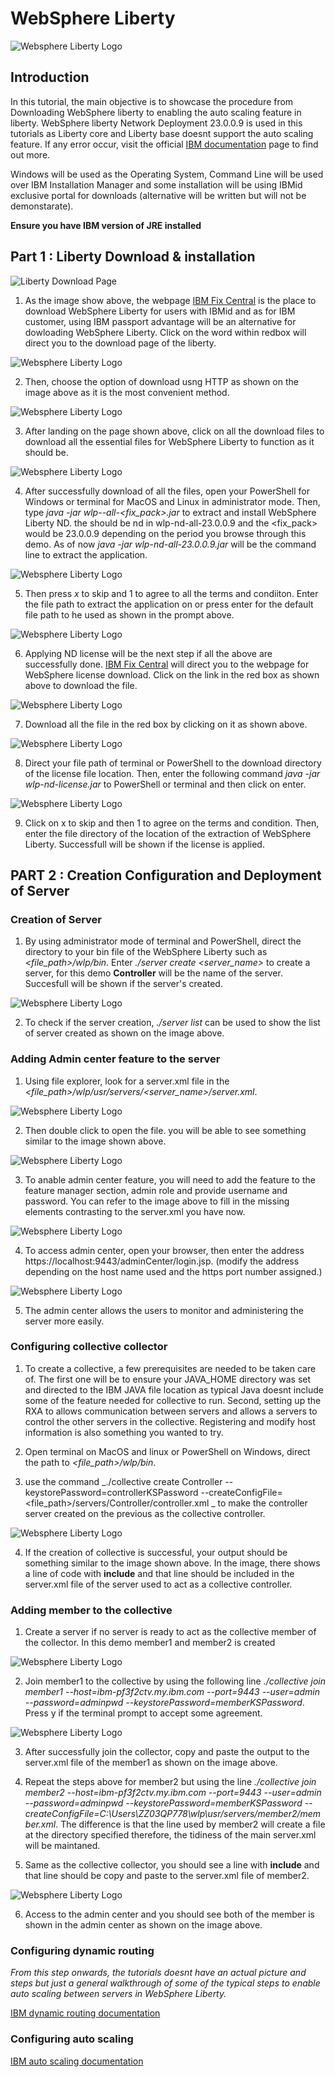 # WebSphere Liberty

![Websphere Liberty Logo](Image/websphere.jpeg)

## Introduction

In this tutorial, the main objective is to showcase the procedure from Downloading WebSphere liberty to enabling the auto scaling feature in liberty. WebSphere liberty Network Deployment 23.0.0.9 is used in this tutorials as Liberty core and Liberty base doesnt support the auto scaling feature. If any error occur, visit the official [IBM documentation](https://www.ibm.com/docs/en/was-liberty/nd) page to find out more.

Windows will be used as the Operating System, Command Line will be used over IBM Installation Manager and some installation will be using IBMid exclusive portal for downloads (alternative will be written but will not be demonstarate). 

**Ensure you have IBM version of JRE installed**



## Part 1 : Liberty Download & installation

![Liberty Download Page](Image/d_1.jpeg)

1. As the image show above, the webpage [IBM Fix Central](https://www.ibm.com/support/fixcentral/swg/selectFixes?parent=ibm/WebSphere&product=ibm/WebSphere/WebSphere+Liberty&release=All&platform=All&function=fixId&fixids=wlp-nd-all-23.0.0.9&includeSupersedes=0&source=fc) is the place to download WebSphere Liberty for users with IBMid and as for IBM customer, using IBM passport advantage will be an alternative for dowloading WebSphere Liberty. Click on the word within redbox will direct you to the download page of the liberty.

![Websphere Liberty Logo](Image/d_2.jpeg)

2. Then, choose the option of download usng HTTP as shown on the image above as it is the most convenient method.

![Websphere Liberty Logo](Image/d_3.jpeg)

3. After landing on the page shown above, click on all the download files to download all the essential files for WebSphere Liberty to function as it should be.

![Websphere Liberty Logo](Image/1.png)

4. After successfully download of all the files, open your PowerShell for Windows or terminal for MacOS and Linux in administrator mode. Then, type  _java -jar wlp-<edition>-all-<fix_pack>.jar_ to extract and install WebSphere Liberty ND. the <edition> should be nd in wlp-nd-all-23.0.0.9 and the <fix_pack> would be 23.0.0.9 depending on the period you browse through this demo. As of now  _java -jar wlp-nd-all-23.0.0.9.jar_ will be the command line to extract the application.

![Websphere Liberty Logo](Image/2.png)

5. Then press _x_ to skip and 1 to agree to all the terms and condiiton. Enter the file path to extract the application on or press enter for the default file path to he used as shown in the prompt above.

![Websphere Liberty Logo](Image/license_1.jpeg)

6. Applying ND license will be the next step if all the above are successfully done.  [IBM Fix Central](https://www.ibm.com/support/fixcentral/swg/selectFixes?parent=ibm/WebSphere&product=ibm/WebSphere/WebSphere+Liberty&release=All&platform=All&function=fixId&fixids=wlp-nd-all-23.0.0.9&includeSupersedes=0&source=fc) will direct you to the webpage for WebSphere license download. Click on the link in the red box as shown above to download the file.

![Websphere Liberty Logo](Image/license_2.jpeg)

7. Download all the file in the red box by clicking on it as shown above.

![Websphere Liberty Logo](Image/3.png)

8. Direct your file path of terminal or PowerShell to the download directory of the license file location. Then, enter the following command _java -jar wlp-nd-license.jar_ to PowerShell or terminal and then click on enter.

![Websphere Liberty Logo](Image/4.png)

9. Click on x to skip and then 1 to agree on the terms and condition. Then, enter the file directory of the location of the extraction of WebSphere Liberty. Successfull will be shown if the license is applied.

## PART 2 : Creation Configuration and Deployment of Server

### Creation of Server

1. By using administrator mode of terminal and PowerShell, direct the directory to your bin file of the WebSphere Liberty such as _<file_path>/wlp/bin_. Enter _./server create <server_name>_ to create a server, for this demo **Controller** will be the name of the server. Succesfull will be shown if the server's created.

![Websphere Liberty Logo](Image/5.png)

2. To check if the server creation, _./server list_ can be used to show the list of server created as shown on the image above.


### Adding Admin center feature to the server

1. Using file explorer, look for a server.xml file in the _<file_path>/wlp/usr/servers/<server_name>/server.xml_.

![Websphere Liberty Logo](Image/7.png)

2. Then double click to open the file. you will be able to see something similar to the image shown above.

![Websphere Liberty Logo](Image/6.png)

3. To anable admin center feature, you will need to add the feature to the feature manager section, admin role and provide username and password. You can refer to the image above to fill in the missing elements contrasting to the server.xml you have now.

![Websphere Liberty Logo](Image/admin_center_1.jpeg)

4. To access admin center, open your browser, then enter the address https://localhost:9443/adminCenter/login.jsp. (modify the address depending on the host name used and the https port number assigned.)

![Websphere Liberty Logo](Image/admin_center_2.jpeg)

5. The admin center allows the users to monitor and administering the server more easily.

### Configuring collective collector

1. To create a collective, a few prerequisites are needed to be taken care of. The first one will be to ensure your JAVA_HOME directory was set and directed to the IBM JAVA file location as typical Java doesnt include some of the feature needed for collective to run. Second, setting up the RXA to allows communication between servers and allows a servers to control the other servers in the collective. Registering and modify host information is also something you wanted to try. 

2. Open terminal on MacOS and linux or PowerShell on Windows, direct the path to _<file_path>/wlp/bin_.

3. use the command _./collective create Controller --keystorePassword=controllerKSPassword --createConfigFile=<file_path>/servers/Controller/controller.xml
_ to make the controller server created on the previous as the collective controller.

![Websphere Liberty Logo](Image/8.png)

4. If the creation of collective is successful, your output should be something similar to the image shown above. In the image, there shows a line of code with **include** and that line should be included in the server.xml file of the server used to act as a collective controller.

### Adding member to the collective

1. Create a server if no server is ready to act as the collective member of the collector. In this demo member1 and member2 is created

![Websphere Liberty Logo](Image/9.png)

2. Join member1 to the collective by using the following line _./collective join member1 --host=ibm-pf3f2ctv.my.ibm.com --port=9443 --user=admin --password=adminpwd --keystorePassword=memberKSPassword_. Press y if the terminal prompt to accept some agreement. 

![Websphere Liberty Logo](Image/10.png)

3. After successfully join the collector, copy and paste the output to the server.xml file of the member1 as shown on the image above.

4. Repeat the steps above for member2 but using the line  _./collective join member2 --host=ibm-pf3f2ctv.my.ibm.com --port=9443 --user=admin --password=adminpwd --keystorePassword=memberKSPassword --createConfigFile=C:\Users\ZZ03QP778\wlp\usr/servers/member2/member.xml_. The difference is that the line used by member2 will create a file at the directory specified therefore, the tidiness of the main server.xml will be maintaned.

5. Same as the collective collector, you should see a line with **include** and that line should be copy and paste to the server.xml file of member2.

![Websphere Liberty Logo](Image/admin_center_3.jpeg)

6. Access to the admin center and you should see both of the member is shown in the admin center as shown on the image above.

### Configuring dynamic routing
_From this step onwards, the tutorials doesnt have an actual picture and steps but just a general walkthrough of some of the typical steps to enable auto scaling between servers in WebSphere Liberty._

[IBM dynamic routing documentation](https://www.ibm.com/docs/en/was-liberty/nd?topic=collectives-setting-up-dynamic-routing-single-liberty-collective)

### Configuring auto scaling
[IBM auto scaling documentation](https://www.ibm.com/docs/en/was-liberty/nd?topic=collectives-setting-up-auto-scaling-liberty)
